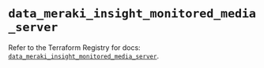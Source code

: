 # `data_meraki_insight_monitored_media_server`

Refer to the Terraform Registry for docs: [`data_meraki_insight_monitored_media_server`](https://registry.terraform.io/providers/ciscodevnet/meraki/1.7.1/docs/data-sources/insight_monitored_media_server).
